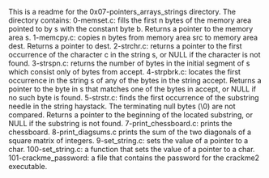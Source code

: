 This is a readme for the 0x07-pointers_arrays_strings directory.
The directory contains:
0-memset.c: fills the first n bytes of the memory area pointed to by s with the constant byte b. Returns a pointer to the memory area s.
1-memcpy.c: copies n bytes from memory area src to memory area dest. Returns a pointer to dest.
2-strchr.c: returns a pointer to the first occurrence of the character c in the string s, or NULL if the character is not found.
3-strspn.c: returns the number of bytes in the initial segment of s which consist only of bytes from accept.
4-strpbrk.c: locates the first occurrence in the string s of any of the bytes in the string accept. Returns a pointer to the byte in s that matches one of the bytes in accept, or NULL if no such byte is found.
5-strstr.c: finds the first occurrence of the substring needle in the string haystack. The terminating null bytes (\0) are not compared. Returns a pointer to the beginning of the located substring, or NULL if the substring is not found.
7-print_chessboard.c: prints the chessboard.
8-print_diagsums.c prints the sum of the two diagonals of a square matrix of integers.
9-set_string.c: sets the value of a pointer to a char.
100-set_string.c: a function that sets the value of a pointer to a char.
101-crackme_password: a file that contains the password for the crackme2 executable.
